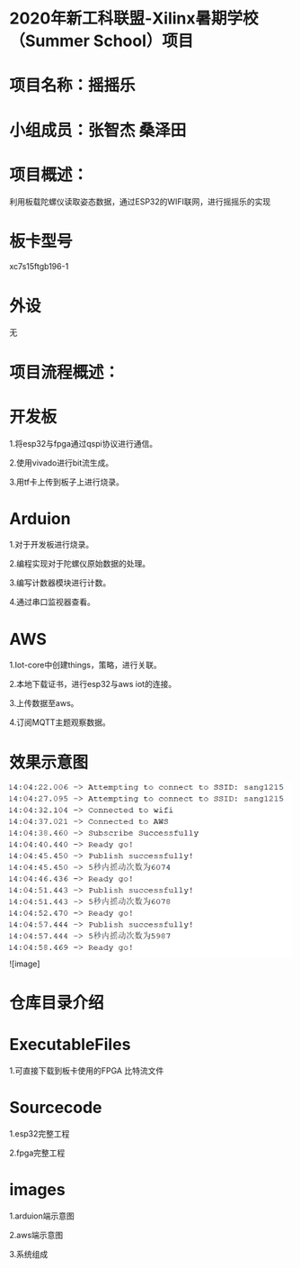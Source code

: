 # 2020年新工科联盟-Xilinx暑期学校（Summer School）项目
# 项目名称：摇摇乐
# 小组成员：张智杰 桑泽田
# 项目概述：
利用板载陀螺仪读取姿态数据，通过ESP32的WIFI联网，进行摇摇乐的实现
# 板卡型号
xc7s15ftgb196-1
# 外设
无
# 项目流程概述：
# 开发板
1.将esp32与fpga通过qspi协议进行通信。  

2.使用vivado进行bit流生成。

3.用tf卡上传到板子上进行烧录。
# Arduion
1.对于开发板进行烧录。

2.编程实现对于陀螺仪原始数据的处理。

3.编写计数器模块进行计数。

4.通过串口监视器查看。
# AWS
1.Iot-core中创建things，策略，进行关联。

2.本地下载证书，进行esp32与aws iot的连接。

3.上传数据至aws。

4.订阅MQTT主题观察数据。
# 效果示意图
![image](https://github.com/WziiQ/YAOYAOLE/blob/master/images/1.png)
![image]
# 仓库目录介绍
# ExecutableFiles
1.可直接下载到板卡使⽤的FPGA 比特流文件
# Sourcecode
1.esp32完整工程

2.fpga完整工程
# images
1.arduion端示意图

2.aws端示意图

3.系统组成


